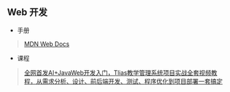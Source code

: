 ## Web 开发

* 手册
> [MDN Web Docs](https://developer.mozilla.org/zh-CN/)

* 课程
> [全网首发AI+JavaWeb开发入门，Tlias教学管理系统项目实战全套视频教程，从需求分析、设计、前后端开发、测试、程序优化到项目部署一套搞定](https://www.bilibili.com/video/BV1yGydYEE3H?p=3&vd_source=ec4e4974e1b56ed330afdb6c6ead1501)